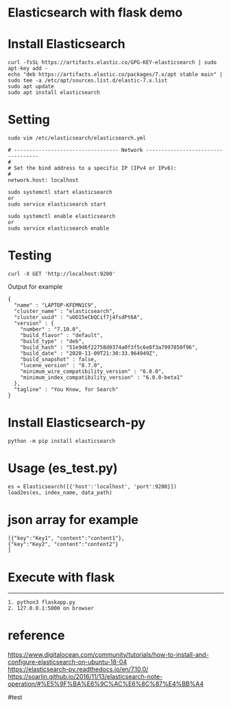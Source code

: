 # Elasticsearch with flask demo


# Install Elasticsearch
```
curl -fsSL https://artifacts.elastic.co/GPG-KEY-elasticsearch | sudo apt-key add -
echo "deb https://artifacts.elastic.co/packages/7.x/apt stable main" | sudo tee -a /etc/apt/sources.list.d/elastic-7.x.list
sudo apt update
sudo apt install elasticsearch
```

# Setting
```
sudo vim /etc/elasticsearch/elasticsearch.yml
```
```
# ---------------------------------- Network -----------------------------------
#
# Set the bind address to a specific IP (IPv4 or IPv6):
#
network.host: localhost
```
```
sudo systemctl start elasticsearch
or 
sudo service elasticsearch start

sudo systemctl enable elasticsearch
or
sudo service elasticsearch enable
```

# Testing
```
curl -X GET 'http://localhost:9200'
```
Output for example
```
{
  "name" : "LAPTOP-KFEMN1C9",
  "cluster_name" : "elasticsearch",
  "cluster_uuid" : "uOO15eCbQCif7j4fsdPt6A",
  "version" : {
    "number" : "7.10.0",
    "build_flavor" : "default",
    "build_type" : "deb",
    "build_hash" : "51e9d6f22758d0374a0f3f5c6e8f3a7997850f96",
    "build_date" : "2020-11-09T21:30:33.964949Z",
    "build_snapshot" : false,
    "lucene_version" : "8.7.0",
    "minimum_wire_compatibility_version" : "6.8.0",
    "minimum_index_compatibility_version" : "6.0.0-beta1"
  },
  "tagline" : "You Know, for Search"
}
```
# Install Elasticsearch-py
```
python -m pip install elasticsearch
```

# Usage (es_test.py)
```
es = Elasticsearch([{'host':'localhost', 'port':9200}])
load2es(es, index_name, data_path)
```

# json array for example
```
[{"key":"Key1", "content":"content1"},
{"key":"Key2", "content":"content2"}
]
```

# Execute with flask
----
```
1. python3 flaskapp.py
2. 127.0.0.1:5000 on browser
```

# reference
https://www.digitalocean.com/community/tutorials/how-to-install-and-configure-elasticsearch-on-ubuntu-18-04 <br>
https://elasticsearch-py.readthedocs.io/en/7.10.0/ <br>
https://soarlin.github.io/2016/11/13/elasticsearch-note-operation/#%E5%9F%BA%E6%9C%AC%E6%8C%87%E4%BB%A4 <br>


#test
